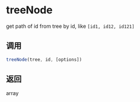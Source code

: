 # treeNode

get path of id from tree by id, like `[id1, id12, id121]`

## 调用

```js
treeNode(tree, id, [options])
```

## 返回

array
